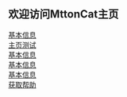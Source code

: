 ## **欢迎访问MttonCat主页**
[基本信息]()<br/>
[主页测试](https://mttoncat.github.io/homepage.github.io/)   
[基本信息]()   
[基本信息]()   
[基本信息]()   
[获取帮助](https://github.com/MttonCat/homepage.github.io/blob/gh-pages/README.md)
